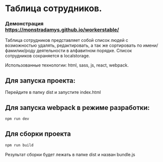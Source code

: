# Таблица сотрудников. 
### Демонстрация https://monstradamys.github.io/workerstable/
Таблица сотрудников представляет собой список людей с возможностью удалять, редактировать, а так же сортировать по имени/фамилии/роду деятельности в алфавитном порядке.
Список сотрудников сохраняется в localstorage.

Использованные технологии: html, sass, js, react, webpack.
## Для запуска проекта:
Перейдите в папку dist и запустите index.html
## Для запуска webpack в режиме разработки:
```js
npm run dev
```
## Для сборки проекта
```js
npm run build
```
Результат сборки будет лежать в папке dist и назван bundle.js
